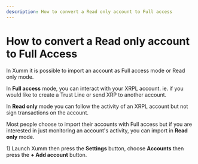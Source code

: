 ```yaml
---
description: How to convert a Read only account to Full access
---
```


# How to convert a Read only account to Full Access

In Xumm it is possible to import an account as Full access mode or Read only mode.

In **Full access** mode, you can interact with your XRPL account. ie. if you would like to create a Trust Line or send XRP to another account.

In **Read only** mode you can follow the activity of an XRPL account but not sign transactions on the account.&#x20;

Most people choose to import their accounts with Full access but if you are interested in just monitoring an account's activity, you can import in **Read only** mode.



1\) Launch Xumm then press the **Settings** button, choose **Accounts** then press the **+ Add account** button.
